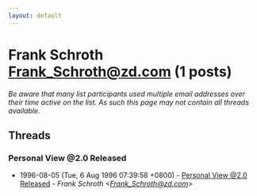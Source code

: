 ```yaml
---
layout: default
---
```


# Frank Schroth <Frank_Schroth@zd.com> (1 posts)

_Be aware that many list participants used multiple email addresses over their time active on the list. As such this page may not contain all threads available._

## Threads

### Personal View @2.0 Released
+ 1996-08-05 (Tue, 6 Aug 1996 07:39:58 +0800) - [Personal View @2.0 Released](/archive/1996/08/eb177bbef97adc497b7567bd45802cfbde5c519b7281bc4c5fc6e9f59bbf8381) - _Frank Schroth \<Frank_Schroth@zd.com\>_

